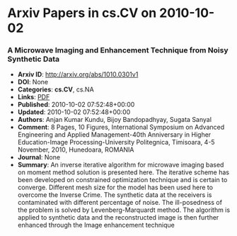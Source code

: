 # Arxiv Papers in cs.CV on 2010-10-02
### A Microwave Imaging and Enhancement Technique from Noisy Synthetic Data
- **Arxiv ID**: http://arxiv.org/abs/1010.0301v1
- **DOI**: None
- **Categories**: **cs.CV**, cs.NA
- **Links**: [PDF](http://arxiv.org/pdf/1010.0301v1)
- **Published**: 2010-10-02 07:52:48+00:00
- **Updated**: 2010-10-02 07:52:48+00:00
- **Authors**: Anjan Kumar Kundu, Bijoy Bandopadhyay, Sugata Sanyal
- **Comment**: 8 Pages, 10 Figures, International Symposium on Advanced Engineering
  and Applied Management-40th Anniversary in Higher Education-Image
  Processing-University Politegnica, Timisoara, 4-5 November, 2010, Hunedoara,
  ROMANIA
- **Journal**: None
- **Summary**: An inverse iterative algorithm for microwave imaging based on moment method solution is presented here. The iterative scheme has been developed on constrained optimization technique and is certain to converge. Different mesh size for the model has been used here to overcome the Inverse Crime. The synthetic data at the receivers is contaminated with different percentage of noise. The ill-posedness of the problem is solved by Levenberg-Marquardt method. The algorithm is applied to synthetic data and the reconstructed image is then further enhanced through the Image enhancement technique



